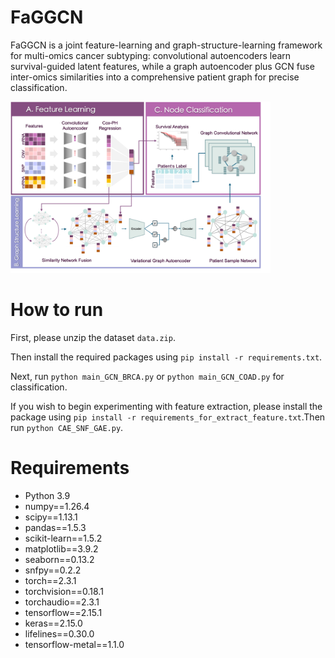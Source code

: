 # FaGGCN
FaGGCN is a joint feature-learning and graph-structure-learning framework for multi-omics cancer subtyping: convolutional autoencoders learn survival-guided latent features, while a graph autoencoder plus GCN fuse inter-omics similarities into a comprehensive patient graph for precise classification.

<img width="416" height="274" alt="image" src="Figure 1.png" />

# How to run
First, please unzip the dataset `data.zip`.

Then install the required packages using `pip install -r requirements.txt`.

Next, run `python main_GCN_BRCA.py` or `python main_GCN_COAD.py` for classification.

If you wish to begin experimenting with feature extraction, please install the package using
`pip install -r requirements_for_extract_feature.txt`.Then run `python CAE_SNF_GAE.py`.
# Requirements
- Python 3.9
- numpy==1.26.4
- scipy==1.13.1
- pandas==1.5.3
- scikit-learn==1.5.2
- matplotlib==3.9.2
- seaborn==0.13.2
- snfpy==0.2.2
- torch==2.3.1
- torchvision==0.18.1
- torchaudio==2.3.1
- tensorflow==2.15.1
- keras==2.15.0
- lifelines==0.30.0
- tensorflow-metal==1.1.0
